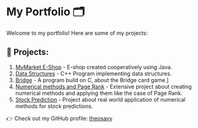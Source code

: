 # My Portfolio 🗂️

Welcome to my portfolio! Here are some of my projects:

## 🔹 Projects:

1. [MyMarket E-Shop](https://github.com/theosavv/MyMarket-Eshop) -  E-shop created cooperatively using Java.
2. [Data Structures](https://github.com/theosavv/DataStructures) - C++ Program implementing data structures.
3. [Bridge](https://github.com/theosavv/Bridge-Game) - A program build on C, about the Bridge card game.]
4. [Numerical methods and Page Rank](https://github.com/theosavv/Numerical-Methods-and-PageRank) - Extensive project about creating numerical methods and applying them like the case of Page Rank.
5. [Stock Prediction](https://github.com/theosavv/Stock-Prediction) - Project about real world application of numerical methods for stock predictions.

👉 Check out my GitHub profile: [theosavv](https://github.com/theosavv)
